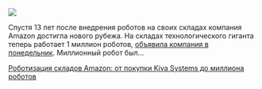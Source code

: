 <!--2025-07-02 13:22:56-->
<div class="yb">
  <div class="rss habr"><img src="https://habrastorage.org/getpro/habr/upload_files/a10/5ba/664/a105ba664b793b4b411b7a4e257bc6e7.jpg" /><p>Спустя 13 лет после внедрения роботов на своих складах компания Amazon достигла нового рубежа. На складах технологического гиганта теперь работает 1 миллион роботов,&nbsp;<a href="https://www.aboutamazon.com/news/operations/amazon-million-robots-ai-foundation-model" rel="noopener noreferrer nofollow">объявила компания в понедельник</a>.&nbsp;Миллионный робот был... <p class="titl"><a href="https://habr.com/ru/companies/bothub/news/924330/?utm_source=habrahabr&utm_medium=rss&utm_campaign=924330">Роботизация складов Amazon: от покупки Kiva Systems до миллиона роботов</a></p></div>
</div>

